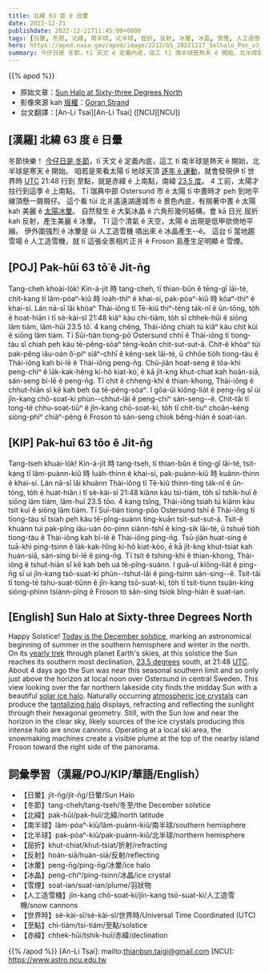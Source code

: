 ```yaml
---
title: 北緯 63 度 ê 日暈
date: 2022-12-21
publishdate: 2022-12-21T11:45:00+0800
tags: [日暈, 冬節, 北緯, 南半球, 北半球, 屈折, 反射, 冰暈, 冰晶, 雪煙, 人工造雪機, 世界時, 至點, 赤緯]
hero: https://apod.nasa.gov/apod/image/2212/GS_20221217_Solhalo_Pan_v3_1100.jpg
summary: 今仔日是 冬節，tī 天文 ê 定義內底，這工 tī 南半球是熱天 ê 開始，北半球是寒天 ê 開始。
---
```


{{% apod %}}

- 原始文章：[Sun Halo at Sixty-three Degrees North](https://apod.nasa.gov/apod/ap221221.html)
- 影像來源 kah [版權][copyright]：[Goran Strand](https://astrofotografen.se/)
- 台文翻譯：[An-Li Tsai][An-Li Tsai] ([NCU][NCU])

## [漢羅] 北緯 63 度 ê 日暈
冬節快樂！
[今仔日是 冬節][Today is the December solstice]，tī 天文 ê 定義內底，這工 tī 南半球是熱天 ê 開始，北半球是寒天 ê 開始。
咱若是來看太陽 tī 地球天頂 [逐年 ê 運動][yearly trek]，就會發現伊 tī 世界時 [UTC][UTC] 21:48 行到 至點，就是赤緯 ê 上南點，南緯 [23.5 度][23.5 degrees]。
4 工前，太陽才拄行到這季 ê 上南點。
Tī 瑞典中部 Ostersund 市 ê 太陽 tī 中晝時才 peh 到地平線頂懸一屑屑仔。
這个看 tùi 北爿遙遠湖邊城市 ê 景色內底，有揣著中晝 ê 太陽 kah 美麗 ê [太陽冰暈][solar ice halo t]。
自然發生 ê 大氣冰晶 ê 六角形幾何結構，會 kā 日光 屈折 kah 反射，產生美麗 ê 冰暈。
Tī 這个清氣 ê 天空，太陽 ê 出現是低甲欲倚地平線。
伊外圍強烈 ê 冰暈是 ùi 人工造雪機 噴出來 ê 冰晶產生--ê。
這台 tī 當地趨雪場 ê 人工造雪機，就 tī 這張全景相片正爿 ê Froson 島產生足明顯 ê 雪煙。



## [POJ] Pak-hūi 63 tō͘ ê Ji̍t-n̄g
Tang-cheh khoài-lo̍k!
Kin-á-ji̍t 時 tang-cheh, tī thian-bûn ê tēng-gī lāi-té, chit-kang tī lâm-pòaⁿ-kiû 時 loa̍h-thiⁿ ê khai-sí, pak-pòaⁿ-kiû 時 kôaⁿ-thiⁿ ê khai-sí.
Lán nā-sī lâi khòaⁿ Thài-iông tī Tē-kiû thiⁿ-téng ta̍k-nî ê ūn-tōng, to̍h ē hoat-hiān i tī sè-kài-sî 21:48 kiâⁿ kàu chì-tiám, to̍h sī chhek-hūi ê siōng lâm tiám, lâm-hūi 23.5 tō͘.
4 kang chêng, Thài-iông chiah tú kiâⁿ kàu chit kùi ê  siōng lâm tiám.
Tī Sūi-tián tiong-pō͘ Ostersund chhī ê Thài-iông tī tiong-tàu sî chiah peh kàu tē-pêng-sòaⁿ téng-koân chi̍t-sut-sut-á.
Chit-ê khòaⁿ tùi pak-pêng iâu-oán ô͘-piⁿ siâⁿ-chhī ê kéng-sek lāi-té, ū chhōe tio̍h tiong-tàu ê Thài-iông kah bí-lē ê Thài-iông peng-n̄g.
Chū-jiân hoat-seng ê tōa-khì peng-chiⁿ ê la̍k-kak-hêng kí-hô kiat-kò͘, ē kā ji̍t-kng khut-chiat kah hoán-siā, sán-seng bí-lē ê peng-n̄g.
Tī chit ê chheng-khì ê thian-khong, Thài-iông ê chhut-hiān sî kē kah beh óa tē-pêng-sòaⁿ.
I gōa-ûi kiông-lia̍t ê peng-n̄g sī ùi jîn-kang chō-soat-ki phùn--chhut-lâi ê peng-chiⁿ sán-seng--ê.
Chit-tâi tī tong-tē chhu-soat-tiûⁿ ê jîn-kang chō-soat-ki, to̍h tī chit-tiuⁿ choân-kéng siòng-phìⁿ chiàⁿ-pêng ê Froson tó sán-seng chiok bêng-hián ê soat-ian.

## [KIP] Pak-huī 63 tōo ê Ji̍t-n̄g
Tang-tseh khuài-lo̍k!
Kin-á-ji̍t 時 tang-tseh, tī thian-bûn ê tīng-gī lāi-té, tsit-kang tī lâm-puànn-kiû 時 lua̍h-thinn ê khai-sí, pak-puànn-kiû 時 kuânn-thinn ê khai-sí.
Lán nā-sī lâi khuànn Thài-iông tī Tē-kiû thinn-tíng ta̍k-nî ê ūn-tōng, to̍h ē huat-hiān i tī sè-kài-sî 21:48 kiânn kàu tsì-tiám, to̍h sī tshik-huī ê siōng lâm tiám, lâm-huī 23.5 tōo.
4 kang tsîng, Thài-iông tsiah tú kiânn kàu tsit kuì ê  siōng lâm tiám.
Tī Suī-tián tiong-pōo Ostersund tshī ê Thài-iông tī tiong-tàu sî tsiah peh kàu tē-pîng-suànn tíng-kuân tsi̍t-sut-sut-á.
Tsit-ê khuànn tuì pak-pîng iâu-uán ôo-pinn siânn-tshī ê kíng-sik lāi-té, ū tshuē tio̍h tiong-tàu ê Thài-iông kah bí-lē ê Thài-iông ping-n̄g.
Tsū-jiân huat-sing ê tuā-khì ping-tsinn ê la̍k-kak-hîng kí-hô kiat-kòo, ē kā ji̍t-kng khut-tsiat kah huán-siā, sán-sing bí-lē ê ping-n̄g.
Tī tsit ê tshing-khì ê thian-khong, Thài-iông ê tshut-hiān sî kē kah beh uá tē-pîng-suànn.
I guā-uî kiông-lia̍t ê ping-n̄g sī uì jîn-kang tsō-suat-ki phùn--tshut-lâi ê ping-tsinn sán-sing--ê.
Tsit-tâi tī tong-tē tshu-suat-tiûnn ê jîn-kang tsō-suat-ki, to̍h tī tsit-tiunn tsuân-kíng siòng-phìnn tsiànn-pîng ê Froson tó sán-sing tsiok bîng-hián ê suat-ian.


## [English] Sun Halo at Sixty-three Degrees North
Happy Solstice!
[Today is the December solstice][Today is the December solstice], marking an astronomical beginning of summer in the southern hemisphere and winter in the north.
On its [yearly trek][yearly trek] through planet Earth's skies, at this solstice the Sun reaches its southern most declination, [23.5 degrees][23.5 degrees] south, at 21:48 [UTC][UTC].
About 4 days ago the Sun was near this seasonal southern limit and so only just above the horizon at local noon over Ostersund in central Sweden.
This view looking over the far northern lakeside city finds the midday Sun with a beautiful [solar ice halo][solar ice halo e].
Naturally occurring [atmospheric ice crystals][atmospheric ice crystals] can produce the [tantalizing halo][tantalizing halo] displays, refracting and reflecting the sunlight through their hexagonal geometry.
Still, with the Sun low and near the horizon in the clear sky, likely sources of the ice crystals producing this intense halo are snow cannons.
Operating at a local ski area, the snowmaking machines create a visible plume at the top of the nearby island Froson toward the right side of the panorama.

         

## 詞彙學習（漢羅/POJ/KIP/華語/English）
- 【日暈】ji̍t-n̄g/ji̍t-n̄g/日暈/Sun Halo
- 【冬節】tang-cheh/tang-tseh/冬至/the December solstice
- 【北緯】pak-hūi/pak-huī/北緯/north latitude
- 【南半球】lâm-pòaⁿ-kiû/lâm-puànn-kiû/南半球/southern hemisphere
- 【北半球】pak-pòaⁿ-kiû/pak-puànn-kiû/北半球/northern hemisphere
- 【屈折】khut-chiat/khut-tsiat/折射/refracting
- 【反射】hoán-siā/huán-siā/反射/reflecting
- 【冰暈】peng-n̄g/ping-n̄g/冰暈/ice halo
- 【冰晶】peng-chiⁿ/ping-tsinn/冰晶/ice crystal
- 【雪煙】soat-ian/suat-ian/plume/羽狀物
- 【人工造雪機】jîn-kang chō-soat-ki/jîn-kang tsō-suat-ki/人工造雪機/snow cannons
- 【世界時】sè-kài-sî/sè-kài-sî/世界時/Universal Time Coordinated (UTC)
- 【至點】chì-tiám/tsì-tiám/至點/solstice
- 【赤緯】chhek-hūi/tshik-huī/赤緯/declination

{{% /apod %}}
[An-Li Tsai]: mailto:thianbun.taigi@gmail.com
[NCU]: https://www.astro.ncu.edu.tw

[copyright]: https://apod.nasa.gov/apod/fap/lib/about_apod.html#srapply
[License]: https://creativecommons.org/licenses/by/2.0/

[Today is the December solstice]:https://earthsky.org/astronomy-essentials/everything-you-need-to-know-december-solstice/
[yearly trek]:https://apod.nasa.gov/apod/ap190621.html
[23.5 degrees]:https://earthobservatory.nasa.gov/images/52248/seeing-equinoxes-and-solstices-from-space
[UTC]:https://earthsky.org/astronomy-essentials/universal-time/
[solar ice halo e]:https://apod.nasa.gov/apod/ap210610.html
[solar ice halo t]:https://apod.tw/daily/20210610/
[atmospheric ice crystals]:https://atoptics.co.uk/
[tantalizing halo]:https://apod.nasa.gov/apod/ap181221.html


